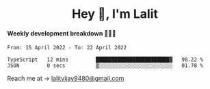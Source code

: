 <h1 align="center">Hey 👋, I'm Lalit</h1>

#### Weekly development breakdown 👨🏻‍💻
<!--START_SECTION:waka-->

```text
From: 15 April 2022 - To: 22 April 2022

TypeScript   12 mins         ████████████████████████▓   98.22 %
JSON         0 secs          ▒░░░░░░░░░░░░░░░░░░░░░░░░   01.78 %
```

<!--END_SECTION:waka-->

Reach me at → lalitvijay9480@gmail.com
